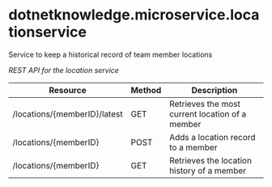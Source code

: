 # dotnetknowledge.microservice.locationservice
Service to keep a historical record of team member locations 

*REST API for the location service*

| Resource | Method |	Description |
|----------|--------|-------------|
| /locations/{memberID}/latest |	GET |	Retrieves the most current location of a member |
| /locations/{memberID} |	POST |	Adds a location record to a member |
| /locations/{memberID} |	GET |	Retrieves the location history of a member |
